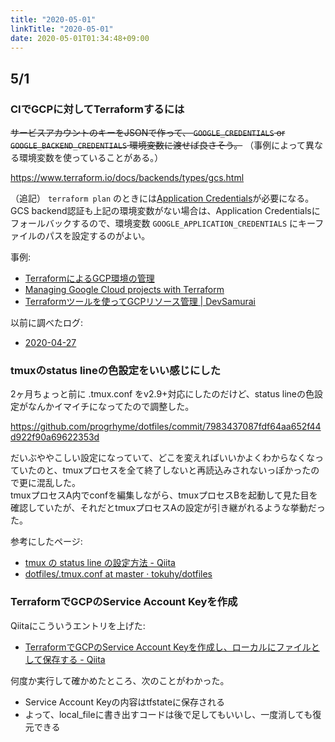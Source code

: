 ```yaml
---
title: "2020-05-01"
linkTitle: "2020-05-01"
date: 2020-05-01T01:34:48+09:00
---
```


## 5/1
### CIでGCPに対してTerraformするには

~~サービスアカウントのキーをJSONで作って、 `GOOGLE_CREDENTIALS` or `GOOGLE_BACKEND_CREDENTIALS` 環境変数に渡せば良さそう。~~
（事例によって異なる環境変数を使っていることがある。）

https://www.terraform.io/docs/backends/types/gcs.html

（追記） `terraform plan` のときには[Application Credentials](https://cloud.google.com/docs/authentication/production)が必要になる。  
GCS backend認証も上記の環境変数がない場合は、Application Credentialsにフォールバックするので、環境変数 `GOOGLE_APPLICATION_CREDENTIALS` にキーファイルのパスを設定するのがよい。

事例:

- [TerraformによるGCP環境の管理](https://gist.github.com/MisaKondo/cb46b0ecd106e9c824a641b14954b8e1)
- [Managing Google Cloud projects with Terraform](https://cloud.google.com/community/tutorials/managing-gcp-projects-with-terraform)
- [Terraformツールを使ってGCPリソース管理 | DevSamurai](https://www.devsamurai.com/ja/gcp-terraform-101/)

以前に調べたログ:

- [2020-04-27](../20200427/)

### tmuxのstatus lineの色設定をいい感じにした

2ヶ月ちょっと前に .tmux.conf をv2.9+対応にしたのだけど、status lineの色設定がなんかイマイチになってたので調整した。

https://github.com/progrhyme/dotfiles/commit/7983437087fdf64aa652f44d922f90a69622353d

だいぶややこしい設定になっていて、どこを変えればいいかよくわからなくなっていたのと、tmuxプロセスを全て終了しないと再読込みされないっぽかったので更に混乱した。  
tmuxプロセスA内でconfを編集しながら、tmuxプロセスBを起動して見た目を確認していたが、それだとtmuxプロセスAの設定が引き継がれるような挙動だった。

参考にしたページ:

- [tmux の status line の設定方法 - Qiita](https://qiita.com/nojima/items/9bc576c922da3604a72b)
- [dotfiles/.tmux.conf at master · tokuhy/dotfiles](https://github.com/tokuhy/dotfiles/blob/master/.tmux.conf)

### TerraformでGCPのService Account Keyを作成

Qiitaにこういうエントリを上げた:

- [TerraformでGCPのService Account Keyを作成し、ローカルにファイルとして保存する - Qiita](https://qiita.com/progrhyme/items/8603c0f6e350734c1739)

何度か実行して確かめたところ、次のことがわかった。

- Service Account Keyの内容はtfstateに保存される
- よって、local_fileに書き出すコードは後で足してもいいし、一度消しても復元できる
